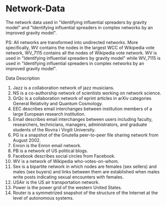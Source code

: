# Network-Data
The network data used in "Identifying influential spreaders by gravity model" and "Identifying influential spreaders in complex networks by an improved gravity model".

PS: All networks are transformed into undirected networks. More specifically, WV contains the nodes in the largest WCC of Wikipedia vote network, WV_7115 contains all the nodes of Wikipedia vote network. WV is used in "Identifying influential spreaders by gravity model" while WV_7115 is used in "Identifying influential spreaders in complex networks by an improved gravity model".

Data Description
1. Jazz is a collaboration network of jazz musicians.
2. NS is a co-authorship network of scientists working on network science.
3. GrQc is a collaboration network of eprint articles in arXiv categories General Relativity and Quantum Cosmology.
4. EEC describes email interchanges between institution members of a large European research institution.
5. Email describes email interchanges between users including faculty, researchers, technicians, managers, administrators, and graduate students of the Rovira i Virgili University.
6. PG is a snapshot of the Gnutella peer-to-peer file sharing network from August 2002.
7. Enron is the Enron email network.
8. PB is a network of US political blogs.
9. Facebook describes social circles from Facebook.
10. WV is a network of Wikipedia who-votes-on-whom.
11. Sex is a bipartite network in which nodes are females (sex sellers) and males (sex buyers) and links between them are established when males write posts indicating sexual encounters with females.
12. USAir is the US air transportation network.
13. Power is the power grid of the western United States.
14. Router is a symmetrized snapshot of the structure of the Internet at the level of autonomous systems.

